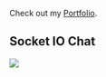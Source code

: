 Check out my [Portfolio](https://winjitn.github.io/portfolio).

## Socket IO Chat

![](img/iochat.gif)
